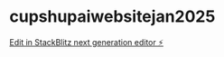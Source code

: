 # cupshupaiwebsitejan2025

[Edit in StackBlitz next generation editor ⚡️](https://stackblitz.com/~/github.com/Sid3106/cupshupaiwebsitejan2025)